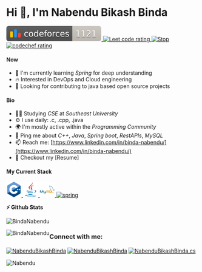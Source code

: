 <h1 align="left">Hi 👋, I'm Nabendu Bikash Binda</h1>

<p align="left">
  <a href="https://codeforces.com/profile/nabendu">
    <img src="https://raw.githubusercontent.com/BindaNabendu/cf-stats/main/output/max_rating.svg" alt="Codeforces max rating" />
  </a>
  <a href="https://leetcode.com/Nabendu/">
    <img src="https://cp-logo.vercel.app/leetcode/nabendu" alt="Leet code rating" />
  </a>
  <a href="https://www.stopstalk.com/user/profile/Nabendu">
    <img src="https://www.stopstalk.com/stopstalk/static/images/StopStalk.png?_rev=20201225170526" alt=Stop stock profile" />
  </a>
  
  <a href="https://codechef.com/nabendu/">
    <img src="https://cp-logo.vercel.app/codechef/nabendu" alt="codechef rating" />
  </a>
</p>

#### Now
- 🌱 I'm currently learning *Spring* for deep understanding
- :fire: Interested in DevOps and Cloud engineering
- :calendar: Looking for contributing to java based open source projects 

#### Bio
- 👨‍🎓 Studying *CSE* at *Southeast University*
- ⚙️ I use daily: .c, .cpp, .java
- 🌍 I'm mostly active within the *Programming Community*
- 💬 Ping me about *C++*, *Java*, *Spring boot*, *RestAPIs*, *MySQL*
- 📫 Reach me: [https://www.linkedin.com/in/binda-nabendu/](https://www.linkedin.com/in/binda-nabendu/)
- 📝 Checkout my [Resume]

#### My Current Stack
<p align="left"> <a href="https://getbootstrap.com" target="_blank" rel="noreferrer"> </a> <a href="https://www.w3schools.com/cpp/" target="_blank" rel="noreferrer"> <img src="https://raw.githubusercontent.com/devicons/devicon/master/icons/cplusplus/cplusplus-original.svg" alt="cplusplus" width="40" height="40"/> </a> <a href="https://www.java.com" target="_blank" rel="noreferrer"> <img src="https://raw.githubusercontent.com/devicons/devicon/master/icons/java/java-original.svg" alt="java" width="40" height="40"/> </a> <a href="https://www.mysql.com/" target="_blank" rel="noreferrer"> <img src="https://raw.githubusercontent.com/devicons/devicon/master/icons/mysql/mysql-original-wordmark.svg" alt="mysql" width="40" height="40"/> </a> <a href="https://spring.io/" target="_blank" rel="noreferrer"> <img src="https://www.vectorlogo.zone/logos/springio/springio-icon.svg" alt="spring" width="40" height="40"/> </a> </p>

<b>⚡ Github Stats</b>
<p>&nbsp;<img align="left" src="https://github-readme-stats.vercel.app/api?username=BindaNabendu&show_icons=true&locale=en" alt="BindaNabendu" /></p>
<p><img align="left" src="https://github-readme-stats.vercel.app/api/top-langs?username=BindaNabendu&show_icons=true&locale=en&layout=compact" alt="BindaNabendu" /></p>


<h3 align="left">Connect with me:</h3>
<p align="left">
<a href="https://twitter.com/BindaNabendu" target="blank"><img align="center" src="https://raw.githubusercontent.com/rahuldkjain/github-profile-readme-generator/master/src/images/icons/Social/twitter.svg" alt="NabenduBikashBinda" height="30" width="40" /></a>
<a href="https://www.linkedin.com/in/binda-nabendu" target="blank"><img align="center" src="https://raw.githubusercontent.com/rahuldkjain/github-profile-readme-generator/master/src/images/icons/Social/linked-in-alt.svg" alt="NabenduBikashBinda" height="30" width="40" /></a>
<a href="https://www.facebook.com/eng.nabendu/" target="blank"><img align="center" src="https://raw.githubusercontent.com/rahuldkjain/github-profile-readme-generator/master/src/images/icons/Social/facebook.svg" alt="NabenduBikashBinda.cs" height="30" width="40" /></a>
</p>






<p><img align="center" src="https://github-readme-streak-stats.herokuapp.com/?user=BindaNabendu&" alt="Nabendu" /></p>
